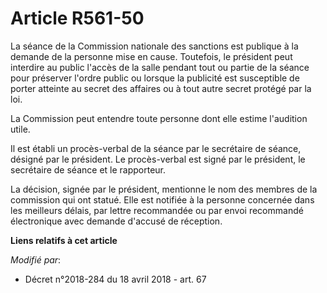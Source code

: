 # Article R561-50

La séance de la Commission nationale des sanctions est publique à la demande de la personne mise en cause. Toutefois, le
président peut interdire au public l'accès de la salle pendant tout ou partie de la séance pour préserver l'ordre public ou
lorsque la publicité est susceptible de porter atteinte au secret des affaires ou à tout autre secret protégé par la loi.

La Commission peut entendre toute personne dont elle estime l'audition utile.

Il est établi un procès-verbal de la séance par le secrétaire de séance, désigné par le président. Le procès-verbal est signé
par le président, le secrétaire de séance et le rapporteur.

La décision, signée par le président, mentionne le nom des membres de la commission qui ont statué. Elle est notifiée à la
personne concernée dans les meilleurs délais, par lettre recommandée ou par envoi recommandé électronique avec demande
d'accusé de réception.

**Liens relatifs à cet article**

_Modifié par_:

  - Décret n°2018-284 du 18 avril 2018 - art. 67
